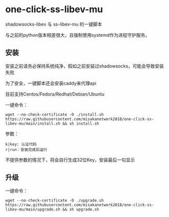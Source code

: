 # one-click-ss-libev-mu
shadowsocks-libev 与 ss-libev-mu 的一键脚本

与之前的python版本相差很大，且强制使用systemd作为进程守护服务。

## 安装

安装之前请务必保持系统纯净，假如之前安装过shadowsocks，可能会导致安装失败

为了安全，一键脚本还会安装caddy来代理api

目前支持Centos/Fedora/Redhat/Debian/Ubuntu

一键命令：
```
wget --no-check-certificate -O ./install.sh https://raw.githubusercontent.com/misakanetwork2018/one-click-ss-libev-mu/main/install.sh && sh install.sh
```

参数：
```
k|key: 认证代码
r|run：安装完成后运行
```

不提供参数的情况下，将会自行生成32位Key，安装最后一句显示

## 升级
一键命令：
```
wget --no-check-certificate -O ./upgrade.sh https://raw.githubusercontent.com/misakanetwork2018/one-click-ss-libev-mu/main/upgrade.sh && sh upgrade.sh
```
